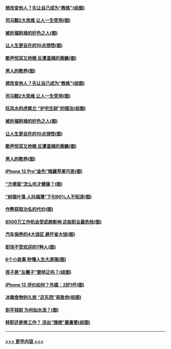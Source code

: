 #### [想改变他人？先让自己成为“教练”(组图)](../pages/p8/950290.md?t=10261902) 
#### [司马懿2大思维 让人一生受用(图)](../pages/p8/950293.md?t=10261902) 
#### [被折福削禄的好色之人(图)](../pages/p8/950071.md?t=10261902) 
#### [让人生更自在的10点领悟(图)](../pages/p8/950286.md?t=10261902) 
#### [歌声悦耳又抢眼 反遭滥捕的黄鹂(图)](../pages/p8/950275.md?t=10261902) 
#### [男人的教养(图)](../pages/p8/949865.md?t=10261902) 
#### [想改变他人？先让自己成为“教练”(组图)](../pages/p8/950290.md?t=10261902) 
#### [司马懿2大思维 让人一生受用(图)](../pages/p8/950293.md?t=10261902) 
#### [旺风水的虎尾兰 “护宅生财”的摆法(组图)](../pages/p8/950361.md?t=10261902) 
#### [被折福削禄的好色之人(图)](../pages/p8/950071.md?t=10261902) 
#### [让人生更自在的10点领悟(图)](../pages/p8/950286.md?t=10261902) 
#### [歌声悦耳又抢眼 反遭滥捕的黄鹂(图)](../pages/p8/950275.md?t=10261902) 
#### [男人的教养(图)](../pages/p8/949865.md?t=10261902) 
#### [iPhone 12 Pro“金色”暗藏苹果巧思(图)](../pages/p8/950267.md?t=10261902) 
#### [“方便面”怎么吃才健康？(图)](../pages/p8/949877.md?t=10261902) 
#### [“树摇叶落 人抖福薄”下句90%人不知道(图)](../pages/p8/950173.md?t=10261902) 
#### [作弊获取功名的代价(图)](../pages/p8/949874.md?t=10261902) 
#### [8500万工作机会受武肺影响 这些职业最危险(图)](../pages/p8/950167.md?t=10261902) 
#### [汽车保养的4大误区 避开省大钱(图)](../pages/p8/950147.md?t=10261902) 
#### [职场不受欢迎的7种人(图)](../pages/p8/950137.md?t=10261902) 
#### [6个小故事 秒懂人生大道理(图)](../pages/p8/949858.md?t=10261902) 
#### [孩子是“左撇子”要矫正吗？(组图)](../pages/p8/950044.md?t=10261902) 
#### [iPhone 12 评价如何？外媒：2好1坏(图)](../pages/p8/950034.md?t=10261902) 
#### [冰箱食物别久放 “这东西”易致命(组图)](../pages/p8/949939.md?t=10261902) 
#### [到手钱财 为何如水流？(图)](../pages/p8/949390.md?t=10261902) 
#### [转职还是换工作？ 活出“理想”最重要(组图)](../pages/p8/947355.md?t=10261902) 

----
#### [ >>> 更早内容 <<< ](../indexes/p8-earlier.md)
